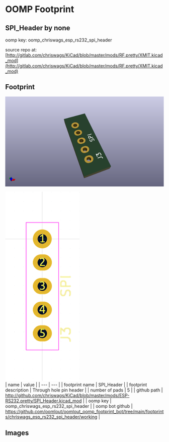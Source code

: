 # OOMP Footprint  
## SPI_Header  by none  
  
oomp key: oomp_chriswags_esp_rs232_spi_header  
  
source repo at: [http://gitlab.com/chriswags/KiCad/blob/master/mods/RF.pretty/XMIT.kicad_mod](http://gitlab.com/chriswags/KiCad/blob/master/mods/RF.pretty/XMIT.kicad_mod)  
## Footprint  
  
[![working_kicad_pcb_3d.png](working_kicad_pcb_3d_600.png)](working_kicad_pcb_3d.png)  
  
[![working.png](working_600.png)](working.png)  
| name | value | 
| --- | --- | 
| footprint name | SPI_Header | 
| footprint description | Through hole pin header | 
| number of pads | 5 | 
| github path | http://github.com/chriswags/KiCad/blob/master/mods/ESP-RS232.pretty/SPI_Header.kicad_mod | 
| oomp key | oomp_chriswags_esp_rs232_spi_header | 
| oomp bot github | https://github.com/oomlout/oomlout_oomp_footprint_bot/tree/main/footprints/chriswags_esp_rs232_spi_header/working | 
## Images  
